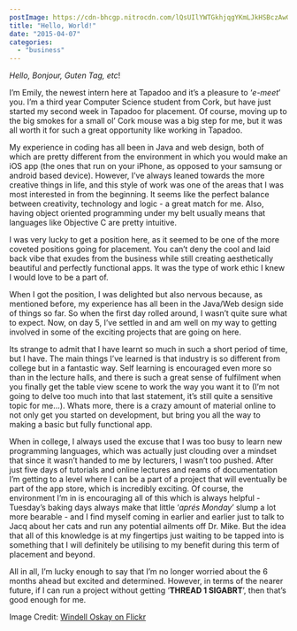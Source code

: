 ```yaml
---
postImage: https://cdn-bhcgp.nitrocdn.com/lQsUIlYWTGkhjqgYKmLJkHSBczAwGDPM/assets/static/optimized/rev-f8d7f54/wp-content/uploads/2015/04/Hello-World.png.webp
title: "Hello, World!"
date: "2015-04-07"
categories: 
  - "business"
---
```


_Hello, Bonjour, Guten Tag, etc_!

I’m Emily, the newest intern here at Tapadoo and it’s a pleasure to ‘_e-meet_’ you. I’m a third year Computer Science student from Cork, but have just started my second week in Tapadoo for placement. Of course, moving up to the big smokes for a small ol’ Cork mouse was a big step for me, but it was all worth it for such a great opportunity like working in Tapadoo.

My experience in coding has all been in Java and web design, both of which are pretty different from the environment in which you would make an iOS app (the ones that run on your iPhone, as opposed to your samsung or android based device). However, I’ve always leaned towards the more creative things in life, and this style of work was one of the areas that I was most interested in from the beginning. It seems like the perfect balance between creativity, technology and logic - a great match for me. Also, having object oriented programming under my belt usually means that languages like Objective C are pretty intuitive.

I was very lucky to get a position here, as it seemed to be one of the more coveted positions going for placement. You can’t deny the cool and laid back vibe that exudes from the business while still creating aesthetically beautiful and perfectly functional apps. It was the type of work ethic I knew I would love to be a part of.

When I got the position, I was delighted but also nervous because, as mentioned before, my experience has all been in the Java/Web design side of things so far. So when the first day rolled around, I wasn’t quite sure what to expect. Now, on day 5, I’ve settled in and am well on my way to getting involved in some of the exciting projects that are going on here.

Its strange to admit that I have learnt so much in such a short period of time, but I have. The main things I’ve learned is that industry is so different from college but in a fantastic way. Self learning is encouraged even more so than in the lecture halls, and there is such a great sense of fulfilment when you finally get the table view scene to work the way you want it to (I’m not going to delve too much into that last statement, it’s still quite a sensitive topic for me…). Whats more, there is a crazy amount of material online to not only get you started on development, but bring you all the way to making a basic but fully functional app.

When in college, I always used the excuse that I was too busy to learn new programming languages, which was actually just clouding over a mindset that since it wasn’t handed to me by lecturers, I wasn’t too pushed. After just five days of tutorials and online lectures and reams of documentation I’m getting to a level where I can be a part of a project that will eventually be part of the app store, which is incredibly exciting. Of course, the environment I’m in is encouraging all of this which is always helpful - Tuesday’s baking days always make that little ‘_aprés Monday_’ slump a lot more bearable - and I find myself coming in earlier and earlier just to talk to Jacq about her cats and run any potential ailments off Dr. Mike. But the idea that all of this knowledge is at my fingertips just waiting to be tapped into is something that I will definitely be utilising to my benefit during this term of placement and beyond.

All in all, I’m lucky enough to say that I’m no longer worried about the 6 months ahead but excited and determined. However, in terms of the nearer future, if I can run a project without getting ‘**THREAD 1 SIGABRT**’, then that’s good enough for me.

Image Credit: [Windell Oskay on Flickr](https://www.flickr.com/photos/oskay/)
